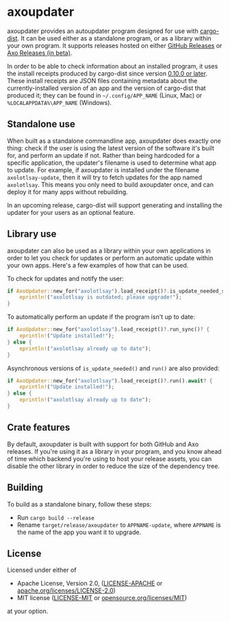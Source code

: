 # axoupdater

axoupdater provides an autoupdater program designed for use with [cargo-dist](https://opensource.axo.dev/cargo-dist/). It can be used either as a standalone program, or as a library within your own program. It supports releases hosted on either [GitHub Releases](https://docs.github.com/en/repositories/releasing-projects-on-github/about-releases) or [Axo Releases (in beta)](https://axo.dev).

In order to be able to check information about an installed program, it uses the install receipts produced by cargo-dist since version [0.10.0 or later](https://github.com/axodotdev/cargo-dist/releases/tag/v0.10.0). These install receipts are JSON files containing metadata about the currently-installed version of an app and the version of cargo-dist that produced it; they can be found in `~/.config/APP_NAME` (Linux, Mac) or `%LOCALAPPDATA%\APP_NAME` (Windows).

## Standalone use

When built as a standalone commandline app, axoupdater does exactly one thing: check if the user is using the latest version of the software it's built for, and perform an update if not. Rather than being hardcoded for a specific application, the updater's filename is used to determine what app to update. For example, if axoupdater is installed under the filename `axolotlsay-update`, then it will try to fetch updates for the app named `axolotlsay`. This means you only need to build axoupdater once, and can deploy it for many apps without rebuilding.

In an upcoming release, cargo-dist will support generating and installing the updater for your users as an optional feature.

## Library use

axoupdater can also be used as a library within your own applications in order to let you check for updates or perform an automatic update within your own apps. Here's a few examples of how that can be used.

To check for updates and notify the user:

```rust
if AxoUpdater::new_for("axolotlsay").load_receipt()?.is_update_needed_sync()? {
    eprintln!("axolotlsay is outdated; please upgrade!");
}
```

To automatically perform an update if the program isn't up to date:

```rust
if AxoUpdater::new_for("axolotlsay").load_receipt()?.run_sync()? {
    eprintln!("Update installed!");
} else {
    eprintln!("axolotlsay already up to date");
}
```

Asynchronous versions of `is_update_needed()` and `run()` are also provided:

```rust
if AxoUpdater::new_for("axolotlsay").load_receipt()?.run().await? {
    eprintln!("Update installed!");
} else {
    eprintln!("axolotlsay already up to date");
}
```

## Crate features

By default, axoupdater is built with support for both GitHub and Axo releases. If you're using it as a library in your program, and you know ahead of time which backend you're using to host your release assets, you can disable the other library in order to reduce the size of the dependency tree.

## Building

To build as a standalone binary, follow these steps:

- Run `cargo build --release`
- Rename `target/release/axoupdater` to `APPNAME-update`, where `APPNAME` is the name of the app you want it to upgrade.

## License

Licensed under either of

- Apache License, Version 2.0, ([LICENSE-APACHE](LICENSE-APACHE) or [apache.org/licenses/LICENSE-2.0](https://www.apache.org/licenses/LICENSE-2.0))
- MIT license ([LICENSE-MIT](LICENSE-MIT) or [opensource.org/licenses/MIT](https://opensource.org/licenses/MIT))

at your option.
